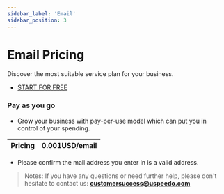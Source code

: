 ```yaml
---
sidebar_label: 'Email'
sidebar_position: 3
---
```


# Email Pricing

Discover the most suitable service plan for your business.

- [START FOR FREE](https://console.uspeedo.com/signup)

### **Pay as you go**
- Grow your business with pay-per-use model which can put you in control of your spending.

|  Pricing   | 0.001USD/email       |
| ------------- | ---------------- |

* Please confirm the mail address you enter in is a valid address.

> Notes: If you have any questions or need further help, please don't hesitate to contact us: **customersuccess@uspeedo.com**
